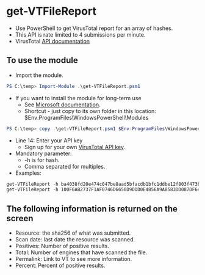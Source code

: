 # get-VTFileReport

- Use PowerShell to get VirusTotal report for an array of hashes.  
- This API is rate limited to 4 submissions per minute.  
- VirusTotal [API documentation](https://developers.virustotal.com/reference#file-report)

## To use the module

- Import the module.

```PowerShell
PS C:\temp> Import-Module .\get-VTFileReport.psm1
```

- If you want to install the module for long-term use
  - See [Microsoft documentation](https://docs.microsoft.com/en-us/powershell/scripting/developer/module/installing-a-powershell-module?view=powershell-7).
  - Shortcut - just copy to its own folder in this location: $Env:ProgramFiles\WindowsPowerShell\Modules

```PowerShell
PS C:\temp> copy .\get-VTFileReport.psm1 $Env:ProgramFiles\WindowsPowerShell\Modules\get-VTFileReport\get-VTFileReport.psm1
```

- Line 14: Enter your API key 
  - Sign up for your own [VirusTotal API key](https://www.virustotal.com/gui/join-us). 
- Mandatory parameter:
  - -h is for hash.
  - Comma separated for multiples.
- Examples:  

```PowerShell
get-VTFileReport -h ba4038fd20e474c047be8aad5bfacdb1bfc1ddbe12f803f473b7918d8d819436
get-VTFileReport -h 100F6AB2737F1AF0746D6650D9DDD0E4B56A9A8583DD087DF64DECA62E77F65B,614ca7b627533e22aa3e5c3594605dc6fe6f000b0cc2b845ece47ca60673ec7f
```

## The following information is returned on the screen

- Resource: the sha256 of what was submitted.
- Scan date: last date the resource was scanned.
- Positives: Number of positive results.  
- Total: Number of engines that have scanned the file.
- Permalink: Link to VT to see more information.
- Percent: Percent of positive results.
